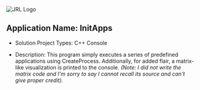 ![JRL Logo](http://jimmyloforti.com/_common/images/jrl_logo2.png)

## Application Name: InitApps ##

* Solution Project Types: C++ Console

* Description: This program simply executes a series of predefined applications using CreateProcess.
Additionally, for added flair, a matrix-like visualization is printed to the console.
_(Note: I did not write the matrix code and I'm sorry to say I cannot recall its source and can't give proper credit)._
